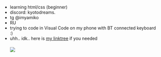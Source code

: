 - learning html/css (beginner) <br>
- discord: kyotodreams. <br>
- tg @imyamiko <br>
- RU <br>
- trying to code in Visual Code on my phone with BT connected keyboard :)
- uhh.. idk.. here is [my linktree](https://linktr.ee/kyotodreams) if you needed <br>
ᅠ  <br>
![](https://media.discordapp.net/attachments/1046841056639066132/1284255854077546597/0072ac45-062b-46b5-8b21-6627bb3bd3ff_convert.io.png?ex=66e5f7f7&is=66e4a677&hm=575e05b349c74f1feaa558e05f686878cb123bd7b79168b2e83e6aa0ec44ed9f&=&format=webp&quality=lossless&width=177&height=314)

<!--
**darkyisoffline/darkyisoffline** is a ✨ _special_ ✨ repository because its `README.md` (this file) appears on your GitHub profile.

Here are some ideas to get you started:

- 🔭 I’m currently working on ...
- 🌱 I’m currently learning ...
- 👯 I’m looking to collaborate on ...
- 🤔 I’m looking for help with ...
- 💬 Ask me about ...
- 📫 How to reach me: ...
- 😄 Pronouns: ...
- ⚡ Fun fact: ...
-->
